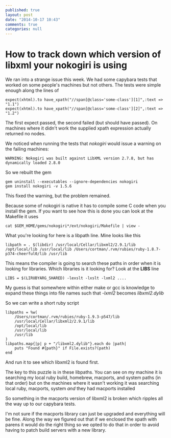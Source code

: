 ```yaml
---
published: true
layout: post
date: "2014-10-17 10:43"
comments: true
categories: null
---
```


How to track down which version of libxml your nokogiri is using
================================================================

We ran into a strange issue this week. We had some capybara tests that worked on some people's machines but not others. The tests were simple enough along the lines of

    expect(xhtml).to have_xpath("//span[@class='some-class'][1]",:text => "1.1")
    expect(xhtml).to have_xpath("//span[@class='some-class'][2]",:text => "1.2")
    
The first expect passed, the second failed (but should have passed). On machines where it didn't work the supplied xpath
expression actually returned no nodes.

We noticed when running the tests that *nokogiri* would issue a warning on the failing machines:

    WARNING: Nokogiri was built against LibXML version 2.7.8, but has dynamically loaded 2.8.0
    
So we rebuilt the gem

    gem uninstall --executables --ignore-dependencies nokogiri
    gem install nokogiri -v 1.5.6
    
This fixed the warning, but the problem remained.

Because some of nokogiri is native it has to compile some C code when you install the gem. If you want to see how this is done you can look at the Makefile it uses

    cat $GEM_HOME/gems/nokogiri*/ext/nokogiri/Makefile | view -
    
What you're looking for here is a libpath line. Mine looks like this

    libpath = . $(libdir) /usr/local/Cellar/libxml2/2.9.1/lib /opt/local/lib /usr/local/lib /Users/cortman/.rvm/rubies/ruby-1.8.7-p374-cheerful0/lib /usr/lib
    
This means the compiler is going to search these paths in order when it is looking for libraries. Which libraries is it looking for? Look at the **LIBS** line

    LIBS = $(LIRUBYARG_SHARED) -lexslt -lxslt -lxml2 ....
    
My guess is that somewhere within either make or gcc is knowledge to expand these things into file names such that *-lxml2* becomes *libxml2.dylib*

So we can write a short ruby script

    libpaths = %w(
        /Users/cortman/.rvm/rubies/ruby-1.9.3-p547/lib
        /usr/local/Cellar/libxml2/2.9.1/lib
        /opt/local/lib
        /usr/local/lib
        /usr/lib
    )
    libpaths.map{|p| p + "/libxml2.dylib"}.each do |path|
    	puts "Found #{path}" if File.exists?(path)
    end
    
And run it to see which libxml2 is found first.

The key to this puzzle is in these libpaths. You can see on my machine it is searching my local ruby build, homebrew, macports, and system paths (in that order) but on the machines where it wasn't working it was searching local ruby, macports, system *and* they had macports installed

So something in the macports version of libxml2 is broken which ripples all the way up to our capybara tests. 

I'm not sure if the macports library can just be upgraded and everything will be fine. Along the way we figured out that if we enclosed the xpath with parens it would do the right thing so we opted to do that in order to avoid having to patch build servers with a new library.
